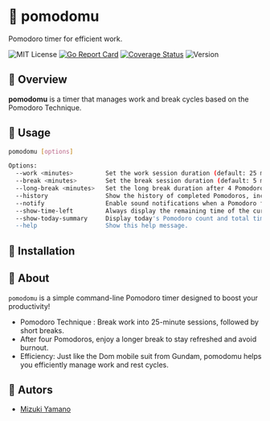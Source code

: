 # 🍅 pomodomu
Pomodoro timer for efficient work.

![MIT License](https://img.shields.io/badge/license-MIT-blue "MIT License")
[![Go Report Card](https://goreportcard.com/badge/github.com/sorahashiroi/pomodomu)](https://goreportcard.com/report/github.com/sorahashiroi/pomodomu)
[![Coverage Status](https://coveralls.io/repos/github/sorahashiroi/pomodomu/badge.svg?branch=main)](https://coveralls.io/github/sorahashiroi/pomodomu?branch=main)
![Version](https://img.shields.io/badge/Version-0.1.8-blue)

## 🍅 Overview
**pomodomu** is a timer that manages work and break cycles based on the Pomodoro Technique.

## 🍅 Usage

```sh
pomodomu [options]

Options:
  --work <minutes>         Set the work session duration (default: 25 minutes).
  --break <minutes>        Set the break session duration (default: 5 minutes).
  --long-break <minutes>   Set the long break duration after 4 Pomodoros (default: 15 minutes).
  --history                Show the history of completed Pomodoros, including total time worked today.
  --notify                 Enable sound notifications when a Pomodoro finishes.
  --show-time-left         Always display the remaining time of the current session.
  --show-today-summary     Display today's Pomodoro count and total time worked (e.g., 5 Pomodoros, 2 hours).
  --help                   Show this help message.
```

## 🍅 Installation

## 🍅 About
`pomodomu` is a simple command-line Pomodoro timer designed to boost your productivity!
- Pomodoro Technique : Break work into 25-minute sessions, followed by short breaks.
- After four Pomodoros, enjoy a longer break to stay refreshed and avoid burnout.
- Efficiency: Just like the Dom mobile suit from Gundam, pomodomu helps you efficiently manage work and rest cycles.

## 🍅 Autors
- [Mizuki Yamano](https://github.com/sorahashiroi)
